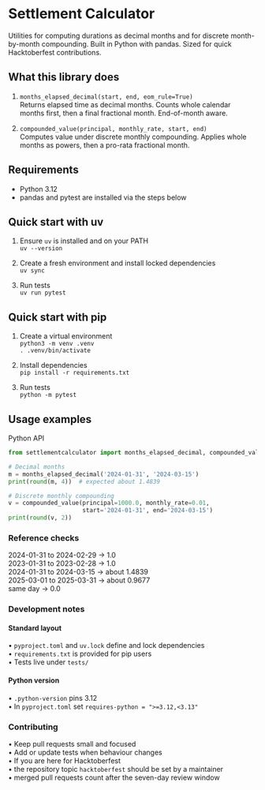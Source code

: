 # Settlement Calculator

Utilities for computing durations as decimal months and for discrete month-by-month compounding. Built in Python with pandas. Sized for quick Hacktoberfest contributions.

## What this library does

1. `months_elapsed_decimal(start, end, eom_rule=True)`  
   Returns elapsed time as decimal months. Counts whole calendar months first, then a final fractional month. End-of-month aware.

2. `compounded_value(principal, monthly_rate, start, end)`  
   Computes value under discrete monthly compounding. Applies whole months as powers, then a pro-rata fractional month.

## Requirements

* Python 3.12
* pandas and pytest are installed via the steps below

## Quick start with uv

1. Ensure `uv` is installed and on your PATH  
   `uv --version`

2. Create a fresh environment and install locked dependencies  
   `uv sync`

3. Run tests  
   `uv run pytest`

## Quick start with pip

1. Create a virtual environment  
   `python3 -m venv .venv`  
   `. .venv/bin/activate`

2. Install dependencies  
   `pip install -r requirements.txt`

3. Run tests  
   `python -m pytest`

## Usage examples

Python API

```python
from settlementcalculator import months_elapsed_decimal, compounded_value

# Decimal months
m = months_elapsed_decimal('2024-01-31', '2024-03-15')
print(round(m, 4))  # expected about 1.4839

# Discrete monthly compounding
v = compounded_value(principal=1000.0, monthly_rate=0.01,
                     start='2024-01-31', end='2024-03-15')
print(round(v, 2))
```

### Reference checks

2024-01-31 to 2024-02-29 → 1.0  
2023-01-31 to 2023-02-28 → 1.0  
2024-01-31 to 2024-03-15 → about 1.4839  
2025-03-01 to 2025-03-31 → about 0.9677  
same day → 0.0

### Development notes

#### Standard layout
• `pyproject.toml` and `uv.lock` define and lock dependencies  
• `requirements.txt` is provided for pip users  
• Tests live under `tests/`

#### Python version
• `.python-version` pins 3.12  
• In `pyproject.toml` set `requires-python = ">=3.12,<3.13"`

### Contributing
• Keep pull requests small and focused  
• Add or update tests when behaviour changes  
• If you are here for Hacktoberfest  
  • the repository topic `hacktoberfest` should be set by a maintainer  
  • merged pull requests count after the seven-day review window

